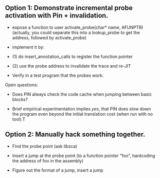 


Option 1: Demonstrate incremental probe activation with Pin + invalidation.
---------------------------------------------------------------------------

  * expose a function to user activate_probe(char* name, AFUNPTR)
    (actually, you could separate this into a lookup_probe to get the
     address, followed by activate_probe)
  * implement it by:
  * (1) do insert_annotation_calls to register the function pointer
  * (2) use the probe address to invalidate the trace and re-JIT
  
  * Verify in a test program that the probes work.

Open questions:

 * Does PIN always check the code cache when jumping between basic blocks?

 * Brief empirical experimentation implies *yes*, that PIN does slow
   down the program even beyond the initial translation cost (when run
   with no tool).T


Option  2: Manually hack something together.
--------------------------------------------

 * Find the probe point (ask libzca)
 * Insert a jump at the probe point 
   (to a function pointer "foo", hardcoding 
    the address of foo in the assembly)
    
 * Figure out the format of a jump, insert a jump 

